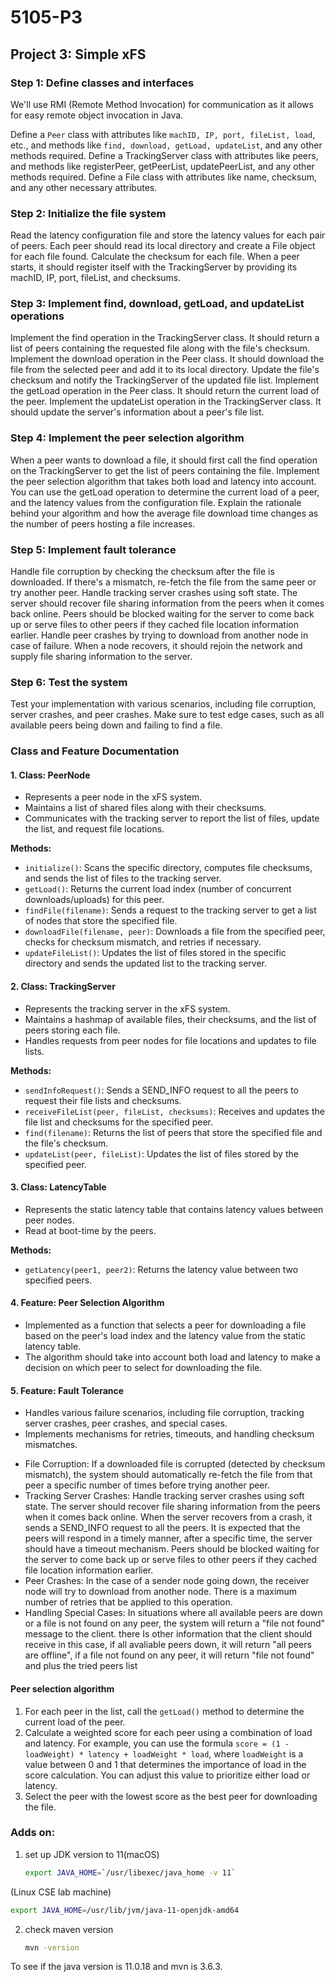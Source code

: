 # 5105-P3

## Project 3: Simple xFS

### Step 1: Define classes and interfaces

We'll use RMI (Remote Method Invocation) for communication as it allows for easy remote object invocation in Java.

Define a `Peer` class with attributes like `machID, IP, port, fileList, load`, etc., and methods like `find, download, getLoad, updateList`, and any other methods required.
Define a TrackingServer class with attributes like peers, and methods like registerPeer, getPeerList, updatePeerList, and any other methods required.
Define a File class with attributes like name, checksum, and any other necessary attributes.

### Step 2: Initialize the file system

Read the latency configuration file and store the latency values for each pair of peers.
Each peer should read its local directory and create a File object for each file found. Calculate the checksum for each file.
When a peer starts, it should register itself with the TrackingServer by providing its machID, IP, port, fileList, and checksums.

### Step 3: Implement find, download, getLoad, and updateList operations

Implement the find operation in the TrackingServer class. It should return a list of peers containing the requested file along with the file's checksum.
Implement the download operation in the Peer class. It should download the file from the selected peer and add it to its local directory. Update the file's checksum and notify the TrackingServer of the updated file list.
Implement the getLoad operation in the Peer class. It should return the current load of the peer.
Implement the updateList operation in the TrackingServer class. It should update the server's information about a peer's file list.

### Step 4: Implement the peer selection algorithm

When a peer wants to download a file, it should first call the find operation on the TrackingServer to get the list of peers containing the file.
Implement the peer selection algorithm that takes both load and latency into account. You can use the getLoad operation to determine the current load of a peer, and the latency values from the configuration file.
Explain the rationale behind your algorithm and how the average file download time changes as the number of peers hosting a file increases.

### Step 5: Implement fault tolerance

Handle file corruption by checking the checksum after the file is downloaded. If there's a mismatch, re-fetch the file from the same peer or try another peer.
Handle tracking server crashes using soft state. The server should recover file sharing information from the peers when it comes back online. Peers should be blocked waiting for the server to come back up or serve files to other peers if they cached file location information earlier.
Handle peer crashes by trying to download from another node in case of failure. When a node recovers, it should rejoin the network and supply file sharing information to the server.

### Step 6: Test the system

Test your implementation with various scenarios, including file corruption, server crashes, and peer crashes.
Make sure to test edge cases, such as all available peers being down and failing to find a file.

###

### Class and Feature Documentation

#### 1. Class: PeerNode

- Represents a peer node in the xFS system.
- Maintains a list of shared files along with their checksums.
- Communicates with the tracking server to report the list of files, update the list, and request file locations.

**Methods:**

- `initialize()`: Scans the specific directory, computes file checksums, and sends the list of files to the tracking server.
- `getLoad()`: Returns the current load index (number of concurrent downloads/uploads) for this peer.
- `findFile(filename)`: Sends a request to the tracking server to get a list of nodes that store the specified file.
- `downloadFile(filename, peer)`: Downloads a file from the specified peer, checks for checksum mismatch, and retries if necessary.
- `updateFileList()`: Updates the list of files stored in the specific directory and sends the updated list to the tracking server.

#### 2. Class: TrackingServer

- Represents the tracking server in the xFS system.
- Maintains a hashmap of available files, their checksums, and the list of peers storing each file.
- Handles requests from peer nodes for file locations and updates to file lists.

**Methods:**

- `sendInfoRequest()`: Sends a SEND_INFO request to all the peers to request their file lists and checksums.
- `receiveFileList(peer, fileList, checksums)`: Receives and updates the file list and checksums for the specified peer.
- `find(filename)`: Returns the list of peers that store the specified file and the file's checksum.
- `updateList(peer, fileList)`: Updates the list of files stored by the specified peer.

#### 3. Class: LatencyTable

- Represents the static latency table that contains latency values between peer nodes.
- Read at boot-time by the peers.

**Methods:**

- `getLatency(peer1, peer2)`: Returns the latency value between two specified peers.

#### 4. Feature: Peer Selection Algorithm

- Implemented as a function that selects a peer for downloading a file based on the peer's load index and the latency value from the static latency table.
- The algorithm should take into account both load and latency to make a decision on which peer to select for downloading the file.

#### 5. Feature: Fault Tolerance

- Handles various failure scenarios, including file corruption, tracking server crashes, peer crashes, and special cases.
- Implements mechanisms for retries, timeouts, and handling checksum mismatches.

* File Corruption: If a downloaded file is corrupted (detected by checksum mismatch), the system should automatically re-fetch the file from that peer a specific number of times before trying another peer.
* Tracking Server Crashes: Handle tracking server crashes using soft state. The server should recover file sharing information from the peers when it comes back online. When the server recovers from a crash, it sends a SEND_INFO request to all the peers. It is expected that the peers will respond in a timely manner, after a specific time, the server should have a timeout mechanism. Peers should be blocked waiting for the server to come back up or serve files to other peers if they cached file location information earlier.
* Peer Crashes: In the case of a sender node going down, the receiver node will try to download from another node. There is a maximum number of retries that be applied to this operation.
* Handling Special Cases: In situations where all available peers are down or a file is not found on any peer, the system will return a "file not found" message to the client. there Is other information that the client should receive in this case, if all avaliable peers down, it will return "all peers are offline", if a file not found on any peer, it will return "file not found" and plus the tried peers list

#### Peer selection algorithm

1. For each peer in the list, call the `getLoad()` method to determine the current load of the peer.
2. Calculate a weighted score for each peer using a combination of load and latency. For example, you can use the formula `score = (1 - loadWeight) * latency + loadWeight * load`, where `loadWeight` is a value between 0 and 1 that determines the importance of load in the score calculation. You can adjust this value to prioritize either load or latency.
3. Select the peer with the lowest score as the best peer for downloading the file.

### Adds on:

1. set up JDK version to 11(macOS)

   ```bash
   export JAVA_HOME=`/usr/libexec/java_home -v 11`

   ```

(Linux CSE lab machine)

```bash
export JAVA_HOME=/usr/lib/jvm/java-11-openjdk-amd64
```

2. check maven version

   ```bash
   mvn -version
   ```

To see if the java version is 11.0.18 and mvn is 3.6.3.
